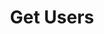 ---
title: Get Users
excerpt: This endpoint allows you to get the info about the users in the application.
api:
  file: account.json
  operationId: get_users-get-all-page
hidden: false
---